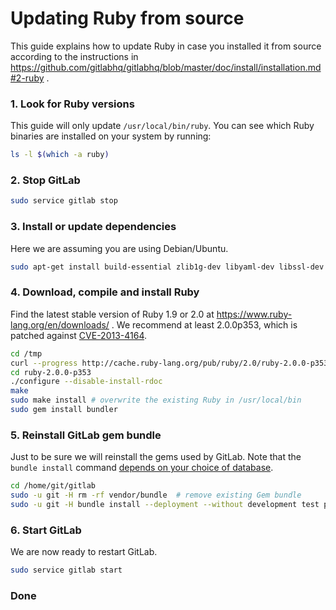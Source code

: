 # Updating Ruby from source

This guide explains how to update Ruby in case you installed it from source according to the instructions in https://github.com/gitlabhq/gitlabhq/blob/master/doc/install/installation.md#2-ruby .

### 1. Look for Ruby versions
This guide will only update `/usr/local/bin/ruby`. You can see which Ruby binaries are installed on your system by running:

```bash
ls -l $(which -a ruby)
```

### 2. Stop GitLab

```bash
sudo service gitlab stop
```

### 3. Install or update dependencies
Here we are assuming you are using Debian/Ubuntu.

```bash
sudo apt-get install build-essential zlib1g-dev libyaml-dev libssl-dev libgdbm-dev libreadline-dev libncurses5-dev libffi-dev curl
```

### 4. Download, compile and install Ruby
Find the latest stable version of Ruby 1.9 or 2.0 at https://www.ruby-lang.org/en/downloads/ . We recommend at least 2.0.0p353, which is patched against [CVE-2013-4164](https://www.ruby-lang.org/en/news/2013/11/22/heap-overflow-in-floating-point-parsing-cve-2013-4164/).

```bash
cd /tmp
curl --progress http://cache.ruby-lang.org/pub/ruby/2.0/ruby-2.0.0-p353.tar.gz | tar xz
cd ruby-2.0.0-p353
./configure --disable-install-rdoc
make
sudo make install # overwrite the existing Ruby in /usr/local/bin
sudo gem install bundler
```

### 5. Reinstall GitLab gem bundle
Just to be sure we will reinstall the gems used by GitLab. Note that the `bundle install` command [depends on your choice of database](https://github.com/gitlabhq/gitlabhq/blob/master/doc/install/installation.md#install-gems).

```bash
cd /home/git/gitlab
sudo -u git -H rm -rf vendor/bundle  # remove existing Gem bundle
sudo -u git -H bundle install --deployment --without development test postgres aws # Assuming MySQL
```

### 6. Start GitLab
We are now ready to restart GitLab.

```bash
sudo service gitlab start
```

### Done
